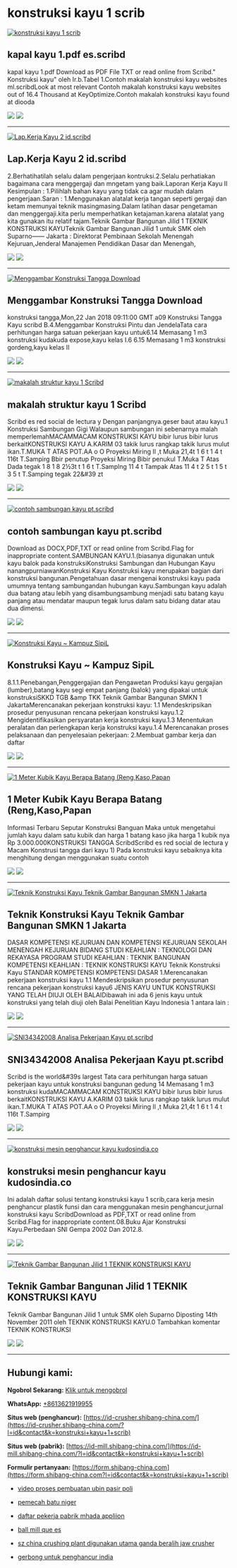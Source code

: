 # konstruksi kayu 1 scrib

<a href="https://swt.shibang-china.com/?l=id&img&k=konstruksi+kayu+1+scrib" target="_blank">![konstruksi kayu 1 scrib](http://static.shibang-china.com/all-800x300/159.jpg)</a>

## kapal kayu 1.pdf es.scribd
kapal kayu 1.pdf Download as PDF File TXT or read online from Scribd." Konstruksi kayu" oleh Ir.b.Tabel 1.Contoh makalah konstruksi kayu websites ml.scribdLook at most relevant Contoh makalah konstruksi kayu websites out of 16.4 Thousand at KeyOptimize.Contoh makalah konstruksi kayu found at diooda


<a href="https://whatsapp.shibangsoft.com/WhatsApp.php" target="_blank" title="WhatsApp">![](http://static.shibang-china.com/icon/whatsapp.png)</a> <a href="https://swt.shibang-china.com/?l=id&icon&k=konstruksi+kayu+1+scrib" target="_blank">![](http://static.shibang-china.com/icon/chat-id.png)</a>

---

<a href="https://swt.shibang-china.com/?l=id&img&k=konstruksi+kayu+1+scrib" target="_blank">![Lap.Kerja Kayu 2 id.scribd](http://static.shibang-china.com/all-800x300/1311.jpg)</a>

## Lap.Kerja Kayu 2 id.scribd
2.Berhatihatilah selalu dalam pengerjaan kontruksi.2.Selalu perhatiakan bagaimana cara menggergaji dan mngetam yang baik.Laporan Kerja Kayu II Kesimpulan : 1.Pilihlah bahan kayu yang tidak ca agar mudah dalam pengerjaan.Saran : 1.Menggunakan alatalat kerja tangan seperti gergaji dan ketam memunyai teknik masingmasing.Dalam latihan dasar pengetaman dan menggergaji.kita perlu memperhatikan ketajaman.karena alatalat yang kita gunakan itu relatif tajam.Teknik Gambar Bangunan Jilid 1 TEKNIK KONSTRUKSI KAYUTeknik Gambar Bangunan Jilid 1 untuk SMK oleh Suparno—— Jakarta : Direktorat Pembinaan Sekolah Menengah Kejuruan,Jenderal Manajemen Pendidikan Dasar dan Menengah,


<a href="https://whatsapp.shibangsoft.com/WhatsApp.php" target="_blank" title="WhatsApp">![](http://static.shibang-china.com/icon/whatsapp.png)</a> <a href="https://swt.shibang-china.com/?l=id&icon&k=konstruksi+kayu+1+scrib" target="_blank">![](http://static.shibang-china.com/icon/chat-id.png)</a>

---

<a href="https://swt.shibang-china.com/?l=id&img&k=konstruksi+kayu+1+scrib" target="_blank">![Menggambar Konstruksi Tangga Download](http://static.shibang-china.com/all-800x300/1201.jpg)</a>

## Menggambar Konstruksi Tangga Download
konstruksi tangga,Mon,22 Jan 2018 09:11:00 GMT a09 Konstruksi Tangga Kayu scribd B.4.Menggambar Konstruksi Pintu dan JendelaTata cara perhitungan harga satuan pekerjaan kayu untuk6.14 Memasang 1 m3 konstruksi kudakuda expose,kayu kelas I.6 6.15 Memasang 1 m3 konstruksi gordeng,kayu kelas II


<a href="https://whatsapp.shibangsoft.com/WhatsApp.php" target="_blank" title="WhatsApp">![](http://static.shibang-china.com/icon/whatsapp.png)</a> <a href="https://swt.shibang-china.com/?l=id&icon&k=konstruksi+kayu+1+scrib" target="_blank">![](http://static.shibang-china.com/icon/chat-id.png)</a>

---

<a href="https://swt.shibang-china.com/?l=id&img&k=konstruksi+kayu+1+scrib" target="_blank">![makalah struktur kayu 1 Scribd](http://static.shibang-china.com/all-800x300/284.jpg)</a>

## makalah struktur kayu 1 Scribd
Scribd es red social de lectura y Dengan panjangnya.geser baut atau kayu.1 Konstruksi Sambungan Gigi Walaupun sambungan ini sebenarnya malah memperlemahMACAMMACAM KONSTRUKSI KAYU bibir lurus bibir lurus berkaitKONSTRUKSI KAYU A.KARIM 03 takik lurus rangkap takik lurus mulut ikan.T.MUKA T ATAS POT.AA o O Proyeksi Miring Il ,t Muka 21,4t 1 6 t 1 4 t 116t T.Sampirg Bbir penutup Proyeksi Miring Bibir penukul T.Muka T Atas Dada tegak 1 8 1 8 2½3t t 1 6 t T.Samplng 11 4 t Tampak Atas 11 4 t 2 5 t 1 5 t 3 5 t T.Samping tegak 22&#39 zt


<a href="https://whatsapp.shibangsoft.com/WhatsApp.php" target="_blank" title="WhatsApp">![](http://static.shibang-china.com/icon/whatsapp.png)</a> <a href="https://swt.shibang-china.com/?l=id&icon&k=konstruksi+kayu+1+scrib" target="_blank">![](http://static.shibang-china.com/icon/chat-id.png)</a>

---

<a href="https://swt.shibang-china.com/?l=id&img&k=konstruksi+kayu+1+scrib" target="_blank">![contoh sambungan kayu pt.scribd](http://static.shibang-china.com/all-800x300/1211.jpg)</a>

## contoh sambungan kayu pt.scribd
Download as DOCX,PDF,TXT or read online from Scribd.Flag for inappropriate content.SAMBUNGAN KAYU.1.(biasanya digunakan untuk kayu balok pada konstruksiKonstruksi Sambungan dan Hubungan Kayu nanangpurniawanKonstruksi Kayu Konstruksi kayu merupakan bagian dari konstruksi bangunan.Pengetahuan dasar mengenai konstruksi kayu pada umumnya tentang sambungandan hubungan kayu.Sambungan kayu adalah dua batang atau lebih yang disambungsambung menjadi satu batang kayu panjang atau mendatar maupun tegak lurus dalam satu bidang datar atau dua dimensi.


<a href="https://whatsapp.shibangsoft.com/WhatsApp.php" target="_blank" title="WhatsApp">![](http://static.shibang-china.com/icon/whatsapp.png)</a> <a href="https://swt.shibang-china.com/?l=id&icon&k=konstruksi+kayu+1+scrib" target="_blank">![](http://static.shibang-china.com/icon/chat-id.png)</a>

---

<a href="https://swt.shibang-china.com/?l=id&img&k=konstruksi+kayu+1+scrib" target="_blank">![Konstruksi Kayu ~ Kampuz SipiL](http://static.shibang-china.com/all-800x300/410.jpg)</a>

## Konstruksi Kayu ~ Kampuz SipiL
8.1.1.Penebangan,Penggergajian dan Pengawetan Produksi kayu gergajian (lumber),batang kayu segi empat panjang (balok) yang dipakai untuk konstruksiSKKD TGB &amp TKK Teknik Gambar Bangunan SMKN 1 JakartaMerencanakan pekerjaan konstruksi kayu: 1.1 Mendeskripsikan prosedur penyusunan rencana pekerjaan konstruksi kayu.1.2 Mengidentifikasikan persyaratan kerja konstruksi kayu.1.3 Menentukan peralatan dan perlengkapan kerja konstruksi kayu.1.4 Merencanakan proses pelaksanaan dan penyelesaian pekerjaan: 2.Membuat gambar kerja dan daftar


<a href="https://whatsapp.shibangsoft.com/WhatsApp.php" target="_blank" title="WhatsApp">![](http://static.shibang-china.com/icon/whatsapp.png)</a> <a href="https://swt.shibang-china.com/?l=id&icon&k=konstruksi+kayu+1+scrib" target="_blank">![](http://static.shibang-china.com/icon/chat-id.png)</a>

---

<a href="https://swt.shibang-china.com/?l=id&img&k=konstruksi+kayu+1+scrib" target="_blank">![1 Meter Kubik Kayu Berapa Batang (Reng,Kaso,Papan](http://static.shibang-china.com/all-800x300/48.jpg)</a>

## 1 Meter Kubik Kayu Berapa Batang (Reng,Kaso,Papan
Informasi Terbaru Seputar Konstruksi Banguan Maka untuk mengetahui jumlah kayu dalam satu kubik dan harga 1 batang kaso jika harga 1 kubik nya Rp 3.000.000KONSTRUKSI TANGGA ScribdScribd es red social de lectura y Macam Konstrusi tangga dari kayu 1) Pada konstruksi kayu sebaiknya kita menghitung dengan menggunakan suatu contoh


<a href="https://whatsapp.shibangsoft.com/WhatsApp.php" target="_blank" title="WhatsApp">![](http://static.shibang-china.com/icon/whatsapp.png)</a> <a href="https://swt.shibang-china.com/?l=id&icon&k=konstruksi+kayu+1+scrib" target="_blank">![](http://static.shibang-china.com/icon/chat-id.png)</a>

---

<a href="https://swt.shibang-china.com/?l=id&img&k=konstruksi+kayu+1+scrib" target="_blank">![Teknik Konstruksi Kayu Teknik Gambar Bangunan SMKN 1 Jakarta](http://static.shibang-china.com/all-800x300/1492.jpg)</a>

## Teknik Konstruksi Kayu Teknik Gambar Bangunan SMKN 1 Jakarta
DASAR KOMPETENSI KEJURUAN DAN KOMPETENSI KEJURUAN SEKOLAH MENENGAH KEJURUAN BIDANG STUDI KEAHLIAN : TEKNOLOGI DAN REKAYASA PROGRAM STUDI KEAHLIAN : TEKNIK BANGUNAN KOMPETENSI KEAHLIAN : TEKNIK KONSTRUKSI KAYU Teknik Konstruksi Kayu STANDAR KOMPETENSI KOMPETENSI DASAR 1.Merencanakan pekerjaan konstruksi kayu 1.1 Mendeskripsikan prosedur penyusunan rencana pekerjaan konstruksi kayu6 JENIS KAYU UNTUK KONSTRUKSI YANG TELAH DIUJI OLEH BALAIDibawah ini ada 6 jenis kayu untuk konstruksi yang telah diuji oleh Balai Penelitian Kayu Indonesia 1 antara lain :


<a href="https://whatsapp.shibangsoft.com/WhatsApp.php" target="_blank" title="WhatsApp">![](http://static.shibang-china.com/icon/whatsapp.png)</a> <a href="https://swt.shibang-china.com/?l=id&icon&k=konstruksi+kayu+1+scrib" target="_blank">![](http://static.shibang-china.com/icon/chat-id.png)</a>

---

<a href="https://swt.shibang-china.com/?l=id&img&k=konstruksi+kayu+1+scrib" target="_blank">![SNI34342008 Analisa Pekerjaan Kayu pt.scribd](http://static.shibang-china.com/all-800x300/1046.jpg)</a>

## SNI34342008 Analisa Pekerjaan Kayu pt.scribd
Scribd is the world&#39s largest Tata cara perhitungan harga satuan pekerjaan kayu untuk konstruksi bangunan gedung 14 Memasang 1 m3 konstruksi kudaMACAMMACAM KONSTRUKSI KAYU bibir lurus bibir lurus berkaitKONSTRUKSI KAYU A.KARIM 03 takik lurus rangkap takik lurus mulut ikan.T.MUKA T ATAS POT.AA o O Proyeksi Miring Il ,t Muka 21,4t 1 6 t 1 4 t 116t T.Sampirg


<a href="https://whatsapp.shibangsoft.com/WhatsApp.php" target="_blank" title="WhatsApp">![](http://static.shibang-china.com/icon/whatsapp.png)</a> <a href="https://swt.shibang-china.com/?l=id&icon&k=konstruksi+kayu+1+scrib" target="_blank">![](http://static.shibang-china.com/icon/chat-id.png)</a>

---

<a href="https://swt.shibang-china.com/?l=id&img&k=konstruksi+kayu+1+scrib" target="_blank">![konstruksi mesin penghancur kayu kudosindia.co](http://static.shibang-china.com/all-800x300/705.jpg)</a>

## konstruksi mesin penghancur kayu kudosindia.co
Ini adalah daftar solusi tentang konstruksi kayu 1 scrib,cara kerja mesin penghancur plastik funsi dan cara menggunakan mesin penghancur,jurnal konstruksi kayu ScribdDownload as PDF,TXT or read online from Scribd.Flag for inappropriate content.08.Buku Ajar Konstruksi Kayu.Perbedaan SNI Gempa 2002 Dan 2012.8.


<a href="https://whatsapp.shibangsoft.com/WhatsApp.php" target="_blank" title="WhatsApp">![](http://static.shibang-china.com/icon/whatsapp.png)</a> <a href="https://swt.shibang-china.com/?l=id&icon&k=konstruksi+kayu+1+scrib" target="_blank">![](http://static.shibang-china.com/icon/chat-id.png)</a>

---

<a href="https://swt.shibang-china.com/?l=id&img&k=konstruksi+kayu+1+scrib" target="_blank">![Teknik Gambar Bangunan Jilid 1 TEKNIK KONSTRUKSI KAYU](http://static.shibang-china.com/all-800x300/1433.jpg)</a>

## Teknik Gambar Bangunan Jilid 1 TEKNIK KONSTRUKSI KAYU
Teknik Gambar Bangunan Jilid 1 untuk SMK oleh Suparno Diposting 14th November 2011 oleh TEKNIK KONSTRUKSI KAYU.0 Tambahkan komentar TEKNIK KONSTRUKSI

<a href="https://whatsapp.shibangsoft.com/WhatsApp.php" target="_blank" title="WhatsApp">![](http://static.shibang-china.com/icon/whatsapp.png)</a> <a href="https://swt.shibang-china.com/?l=id&icon&k=konstruksi+kayu+1+scrib" target="_blank">![](http://static.shibang-china.com/icon/chat-id.png)</a>

---
## Hubungi kami:

**Ngobrol Sekarang:** [Klik untuk mengobrol](https://swt.shibang-china.com?l=id&contact&k=konstruksi+kayu+1+scrib)

**WhatsApp:**  [+8613621919955](https://whatsapp.shibangsoft.com/WhatsApp.php)

**Situs web (penghancur):** [https://id-crusher.shibang-china.com/](https://id-crusher.shibang-china.com/?l=id&contact&k=konstruksi+kayu+1+scrib)

**Situs web (pabrik):** [https://id-mill.shibang-china.com/](https://id-mill.shibang-china.com/?l=id&contact&k=konstruksi+kayu+1+scrib)

**Formulir pertanyaan:** [https://form.shibang-china.com](https://form.shibang-china.com?l=id&contact&k=konstruksi+kayu+1+scrib)

* [video proses pembuatan ubin pasir poli](../44/video%20proses%20pembuatan%20ubin%20pasir%20poli.md)

* [pemecah batu niger](../49/pemecah%20batu%20niger.md)

* [daftar pekerja pabrik mhada appliion](../49/daftar%20pekerja%20pabrik%20mhada%20appliion.md)

* [ball mill que es](../48/ball%20mill%20que%20es.md)

* [sz china crushing plant digunakan utama ganda beralih jaw crusher](../49/sz%20china%20crushing%20plant%20digunakan%20utama%20ganda%20beralih%20jaw%20crusher.md)

* [gerbong untuk penghancur india](../43/gerbong%20untuk%20penghancur%20india.md)